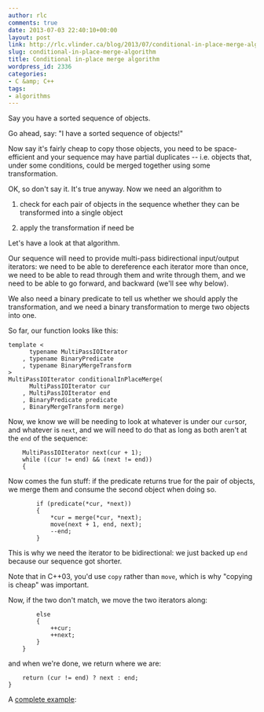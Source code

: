 ```yaml
---
author: rlc
comments: true
date: 2013-07-03 22:40:10+00:00
layout: post
link: http://rlc.vlinder.ca/blog/2013/07/conditional-in-place-merge-algorithm/
slug: conditional-in-place-merge-algorithm
title: Conditional in-place merge algorithm
wordpress_id: 2336
categories:
- C &amp; C++
tags:
- algorithms
---
```


Say you have a sorted sequence of objects.

Go ahead, say: "I have a sorted sequence of objects!"

Now say it's fairly cheap to copy those objects, you need to be space-efficient and your sequence may have partial duplicates -- i.e. objects that, under some conditions, could be merged together using some transformation.

OK, so don't say it. It's true anyway. Now we need an algorithm to



	
  1. check for each pair of objects in the sequence whether they can be transformed into a single object

	
  2. apply the transformation if need be



Let's have a look at that algorithm.

<!-- more -->

Our sequence will need to provide multi-pass bidirectional input/output iterators: we need to be able to dereference each iterator more than once, we need to be able to read through them and write through them, and we need to be able to go forward, and backward (we'll see why below).

We also need a binary predicate to tell us whether we should apply the transformation, and we need a binary transformation to merge two objects into one.

So far, our function looks like this:

    
    template <
          typename MultiPassIOIterator
        , typename BinaryPredicate
        , typename BinaryMergeTransform
    >
    MultiPassIOIterator conditionalInPlaceMerge(
          MultiPassIOIterator cur
        , MultiPassIOIterator end
        , BinaryPredicate predicate
        , BinaryMergeTransform merge)
    


Now, we know we will be needing to look at whatever is under our `cur`sor, and whatever is `next`, and we will need to do that as long as both aren't at the `end` of the sequence:

    
        MultiPassIOIterator next(cur + 1);
        while ((cur != end) && (next != end))
        {
    


Now comes the fun stuff: if the predicate returns true for the pair of objects, we merge them and consume the second object when doing so.

    
            if (predicate(*cur, *next))
            {
                *cur = merge(*cur, *next);
                move(next + 1, end, next);
                --end;
            }


This is why we need the iterator to be bidirectional: we just backed up `end` because our sequence got shorter.

Note that in C++03, you'd use `copy` rather than `move`, which is why "copying is cheap" was important.

Now, if the two don't match, we move the two iterators along:

    
            else
            {
                ++cur;
                ++next;
            }
        }


and when we're done, we return where we are:

    
        return (cur != end) ? next : end;
    }



A [complete example](http://ideone.com/jsLf0h):

